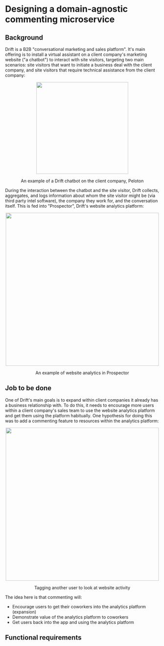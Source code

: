 # Designing a domain-agnostic commenting microservice

## Background

Drift is a B2B "conversational marketing and sales platform". It's main offering is to install a virtual assistant on a client company's marketing website ("a chatbot") to interact with site visitors, targeting two main scenarios: site visitors that want to initiate a business deal with the client company, and site visitors that require technical assistance from the client company:

<p align="center">
  <img src="https://user-images.githubusercontent.com/27317800/159860362-43b4ecc7-c0c1-43b2-acb2-725e81a9aa58.jpg" width="300">
</p>
<p align="center">
  An example of a Drift chatbot on the client company, Peloton
</p>

During the interaction between the chatbot and the site visitor, Drift collects, aggregates, and logs information about whom the site visitor might be (via third party intel software), the company they work for, and the conversation itself. This is fed into "Prospector", Drift's website analytics platform:

<p align="center">
  <img src="https://user-images.githubusercontent.com/27317800/159892391-eb567023-7428-4a68-8a6d-0ee302dc53f0.png" width="500">
</p>
<p align="center">
  An example of website analytics in Prospector
</p>

## Job to be done

One of Drift's main goals is to expand within client companies it already has a business relationship with. To do this, it needs to encourage more users within a client company's sales team to use the website analytics platform and get them using the platform habitually. One hypothesis for doing this was to add a commenting feature to resources within the analytics platform:

<p align="center">
  <img src="https://user-images.githubusercontent.com/27317800/159894437-df93e765-2e0b-429c-bfa4-62cc6521cc65.jpg" width="500">
</p>
<p align="center">
  Tagging another user to look at website activity
</p>

The idea here is that commenting will:
- Encourage users to get their coworkers into the analytics platform (expansion)
- Demonstrate value of the analytics platform to coworkers
- Get users back into the app and using the analytics platform

## Functional requirements



